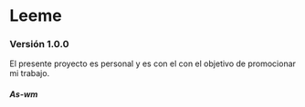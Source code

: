 # Leeme
### Versión 1.0.0

El presente proyecto es personal y es con el con el objetivo de promocionar mi trabajo.



###### **As-wm**
